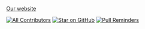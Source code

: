 [Our website](https://covid19--dashboards.herokuapp.com/)

[![All Contributors](https://img.shields.io/badge/all_contributors-54-orange.svg?style=flat-square)](https://github.com/Shwetank2101/Covid-Dashboard/stargazers/contributors)
[![Star on GitHub](https://img.shields.io/github/stars/all-contributors/all-contributors.svg?style=social)](https://github.com/Shwetank2101/Covid-Dashboard/stargazers)
[![Pull Reminders](https://pullreminders.com/badge.svg)](https://pullreminders.com?ref=badge)
